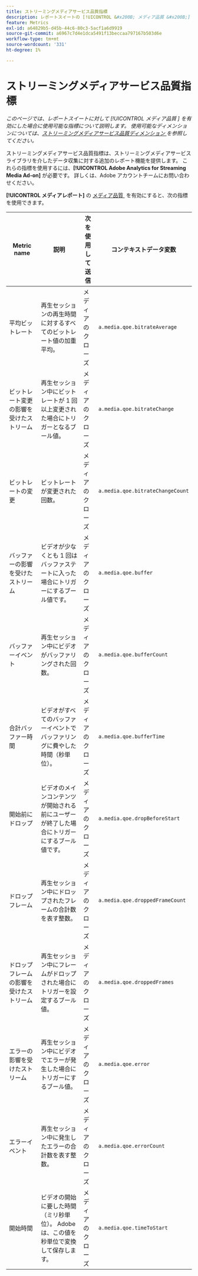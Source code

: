 ```yaml
---
title: ストリーミングメディアサービス品質指標
description: レポートスイートの [!UICONTROL &#x200B; メディア品質 &#x200B;] を有効にするときに使用できる指標です。
feature: Metrics
exl-id: a64829b5-d45b-44c6-80c3-5acf1a6d9919
source-git-commit: a6967c7d4e1dca5491f13beccaa797167b503d6e
workflow-type: tm+mt
source-wordcount: '331'
ht-degree: 1%

---
```


# ストリーミングメディアサービス品質指標

*このページでは、レポートスイートに対して [!UICONTROL &#x200B; メディア品質 &#x200B;] を有効にした場合に使用可能な指標について説明します。 使用可能なディメンションについては、[&#x200B; ストリーミングメディアサービス品質ディメンション &#x200B;](../dimensions/sm-quality.md) を参照してください。*

ストリーミングメディアサービス品質指標は、ストリーミングメディアサービスライブラリを介したデータ収集に対する追加のレポート機能を提供します。 これらの指標を使用するには、**[!UICONTROL Adobe Analytics for Streaming Media Ad-on]** が必要です。 詳しくは、Adobe アカウントチームにお問い合わせください。

**[!UICONTROL メディアレポート]** の [&#x200B; メディア品質 &#x200B;](/help/admin/tools/manage-rs/edit-settings/media-management.md) を有効にすると、次の指標を使用できます。

| Metric name | 説明 | 次を使用して送信 | コンテキストデータ変数 |
| --- | --- | --- | --- |
| 平均ビットレート | 再生セッションの再生時間に対するすべてのビットレート値の加重平均。 | メディアのクローズ | `a.media.qoe.bitrateAverage` |
| ビットレート変更の影響を受けたストリーム | 再生セッション中にビットレートが 1 回以上変更された場合にトリガーとなるブール値。 | メディアのクローズ | `a.media.qoe.bitrateChange` |
| ビットレートの変更 | ビットレートが変更された回数。 | メディアのクローズ | `a.media.qoe.bitrateChangeCount` |
| バッファーの影響を受けたストリーム | ビデオが少なくとも 1 回はバッファステートに入った場合にトリガーにするブール値です。 | メディアのクローズ | `a.media.qoe.buffer` |
| バッファーイベント | 再生セッション中にビデオがバッファリングされた回数。 | メディアのクローズ | `a.media.qoe.bufferCount` |
| 合計バッファー時間 | ビデオがすべてのバッファーイベントでバッファリングに費やした時間（秒単位）。 | メディアのクローズ | `a.media.qoe.bufferTime` |
| 開始前にドロップ | ビデオのメインコンテンツが開始される前にユーザーが終了した場合にトリガーにするブール値です。 | メディアのクローズ | `a.media.qoe.dropBeforeStart` |
| ドロップフレーム | 再生セッション中にドロップされたフレームの合計数を表す整数。 | メディアのクローズ | `a.media.qoe.droppedFrameCount` |
| ドロップフレームの影響を受けたストリーム | 再生セッション中にフレームがドロップされた場合にトリガーを設定するブール値。 | メディアのクローズ | `a.media.qoe.droppedFrames` |
| エラーの影響を受けたストリーム | 再生セッション中にビデオでエラーが発生した場合にトリガーにするブール値。 | メディアのクローズ | `a.media.qoe.error` |
| エラーイベント | 再生セッション中に発生したエラーの合計数を表す整数。 | メディアのクローズ | `a.media.qoe.errorCount` |
| 開始時間 | ビデオの開始に要した時間（ミリ秒単位）。 Adobeは、この値を秒単位で変換して保存します。 | メディアのクローズ | `a.media.qoe.timeToStart` |
